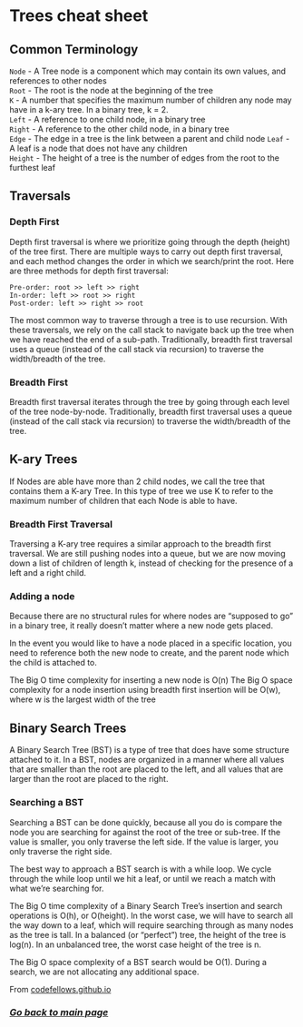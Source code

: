 # Trees cheat sheet

## Common Terminology

`Node` - A Tree node is a component which may contain its own values, and references to other nodes  
`Root` - The root is the node at the beginning of the tree  
`K` - A number that specifies the maximum number of children any node may have in a k-ary tree. In a binary tree, k = 2.  
`Left` - A reference to one child node, in a binary tree  
`Right` - A reference to the other child node, in a binary tree  
`Edge` - The edge in a tree is the link between a parent and child node 
`Leaf` - A leaf is a node that does not have any children  
`Height` - The height of a tree is the number of edges from the root to the furthest leaf  

## Traversals

### Depth First

Depth first traversal is where we prioritize going through the depth (height) of the tree first. There are multiple ways to carry out depth first traversal, and each method changes the order in which we search/print the root. Here are three methods for depth first traversal:

`Pre-order: root >> left >> right`  
`In-order: left >> root >> right`  
`Post-order: left >> right >> root`  

The most common way to traverse through a tree is to use recursion. With these traversals, we rely on the call stack to navigate back up the tree when we have reached the end of a sub-path.
Traditionally, breadth first traversal uses a queue (instead of the call stack via recursion) to traverse the width/breadth of the tree.

### Breadth First

Breadth first traversal iterates through the tree by going through each level of the tree node-by-node. Traditionally, breadth first traversal uses a queue (instead of the call stack via recursion) to traverse the width/breadth of the tree.

## K-ary Trees

If Nodes are able have more than 2 child nodes, we call the tree that contains them a K-ary Tree. In this type of tree we use K to refer to the maximum number of children that each Node is able to have.

### Breadth First Traversal

Traversing a K-ary tree requires a similar approach to the breadth first traversal. We are still pushing nodes into a queue, but we are now moving down a list of children of length k, instead of checking for the presence of a left and a right child.

### Adding a node

Because there are no structural rules for where nodes are “supposed to go” in a binary tree, it really doesn’t matter where a new node gets placed.

In the event you would like to have a node placed in a specific location, you need to reference both the new node to create, and the parent node which the child is attached to.

The Big O time complexity for inserting a new node is O(n)
The Big O space complexity for a node insertion using breadth first insertion will be O(w), where w is the largest width of the tree

## Binary Search Trees

A Binary Search Tree (BST) is a type of tree that does have some structure attached to it. In a BST, nodes are organized in a manner where all values that are smaller than the root are placed to the left, and all values that are larger than the root are placed to the right.

### Searching a BST

Searching a BST can be done quickly, because all you do is compare the node you are searching for against the root of the tree or sub-tree. If the value is smaller, you only traverse the left side. If the value is larger, you only traverse the right side.

The best way to approach a BST search is with a while loop. We cycle through the while loop until we hit a leaf, or until we reach a match with what we’re searching for.

The Big O time complexity of a Binary Search Tree’s insertion and search operations is O(h), or O(height). In the worst case, we will have to search all the way down to a leaf, which will require searching through as many nodes as the tree is tall. In a balanced (or “perfect”) tree, the height of the tree is log(n). In an unbalanced tree, the worst case height of the tree is n.

The Big O space complexity of a BST search would be O(1). During a search, we are not allocating any additional space.

From [codefellows.github.io](https://codefellows.github.io/common_curriculum/data_structures_and_algorithms/Code_401/class-15/resources/Trees.html) 


### [_Go back to main page_](README.md)
